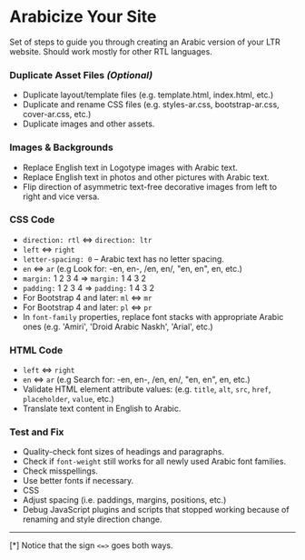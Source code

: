 # Arabicize Your Site
Set of steps to guide you through creating an Arabic version of your LTR website.
Should work mostly for other RTL languages.

### Duplicate Asset Files *(Optional)*
- Duplicate layout/template files (e.g. template.html, index.html, etc.)
- Duplicate and rename CSS files (e.g. styles-ar.css, bootstrap-ar.css, cover-ar.css, etc.)
- Duplicate images and other assets.
### Images & Backgrounds
- Replace English text in Logotype images with Arabic text.
- Replace English text in photos and other pictures with Arabic text.
- Flip direction of asymmetric text-free decorative images from left to right and vice versa.
### CSS Code
- `direction: rtl` <=> `direction: ltr`
- `left` <=> `right`
- `letter-spacing: 0` – Arabic text has no letter spacing.
- `en` <=> `ar` (e.g Look for: -en, en-, /en, en/, "en, en", en, etc.)
- `margin:` 1 2 3 4 => `margin:` 1 4 3 2 
- `padding:` 1 2 3 4 => `padding:` 1 4 3 2
- For Bootstrap 4 and later: `ml` <=> `mr`
- For Bootstrap 4 and later: `pl` <=> `pr`
- In `font-family` properties, replace font stacks with appropriate Arabic ones (e.g. 'Amiri', 'Droid Arabic Naskh', 'Arial', etc.)
### HTML Code
- `left` <=> `right`
- `en` <=> `ar` (e.g Search for: -en, en-, /en, en/, "en, en", en, etc.)
- Validate HTML element attribute values: (e.g. `title`, `alt`, `src`, `href`, `placeholder`, `value`, etc.)
- Translate text content in English to Arabic.
### Test and Fix
- Quality-check font sizes of headings and paragraphs.
- Check if `font-weight` still works for all newly used Arabic font families.
- Check misspellings.
- Use better fonts if necessary.
- CSS 
- Adjust spacing (i.e. paddings, margins, positions, etc.)
- Debug JavaScript plugins and scripts that stopped working because of renaming and style direction change. 

______________
[*] Notice that the sign `<=>` goes both ways.
